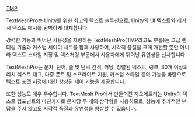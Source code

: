 [TMP](https://docs.unity3d.com/kr/current/Manual/com.unity.textmeshpro.html)

TextMeshPro는 Unity를 위한 최고의 텍스트 솔루션으로, Unity의 UI 텍스트와 레거시 텍스트 메시를 완벽하게 대체합니다.

강력한 기능과 뛰어난 사용성을 자랑하는 TextMeshPro(TMP라고도 부름)는 고급 렌더링 기술과 커스텀 셰이더 세트를 함께 사용하여, 시각적 품질을 크게 개선할 뿐만 아니라 텍스트 스타일 지정 및 텍스처링 부문에서 사용자에게 뛰어난 유연성을 선사합니다.

TextMeshPro는 문자, 단어, 줄 및 단락 간격, 커닝, 정렬된 텍스트, 링크, 30개 이상의 리치 텍스트 태그, 다중 폰트 및 스프라이트 지원, 커스텀 스타일 등의 기능을 바탕으로 텍스트 포맷 지정에 대한 향상된 제어 기능을 제공합니다.

또한 성능도 매우 우수합니다. TextMesh Pro에서 만들어진 지오메트리는 Unity의 텍스트 컴포넌트와 마찬가지로 문자당 두 개의 삼각형을 사용하므로, 성능에 추가적인 부담을 주지 않고도 시각적 품질과 유연성을 향상할 수 있습니다.